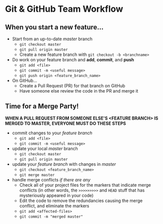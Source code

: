 Git & GitHub Team Workflow
=================

## When you start a new feature...
* Start from an up-to-date _master_ branch   
  * `git checkout master`  
  * `git pull origin master`
  *  Create a new feature branch with `git checkout -b <branchname>`  
* Do work on your feature branch and **add**, **commit**, and **push**   
  * `git add <file>`  
  * `git commit -m <useful message>`   
  * `git push origin <feature_branch_name>`
* On GitHub...
  * Create a Pull Request (PR) for that branch on GitHub
  * Have someone else review the code in the PR and merge it


## Time for a Merge Party!

**WHEN A PULL REQUEST FROM SOMEONE ELSE'S \<FEATURE BRANCH> IS MERGED TO MASTER, EVERYONE MUST DO THESE STEPS**  

 * commit changes to your _feature branch_
   * `git add <file>`  
   * `git commit -m <useful message>`   
 * update your local _master_ branch  
   * `git checkout master`   
   * `git pull origin master`  
 * update your _feature branch_ with changes in _master_  
 	 * `git checkout <feature_branch_name>`  
   * `git merge master`   
 * handle merge conflicts _if there are any_  
  	* Check all of your project files for the markers that indicate merge conflicts (in other words, the `>>>>>>>>>` and `HEAD` stuff that has mysteriously appeared in your code)
  	* Edit the code to remove the redundancies causing the merge conflict, and eliminate the markers
  	* `git add <affected-files>`
  	* `git commit -m "merged master"`  
